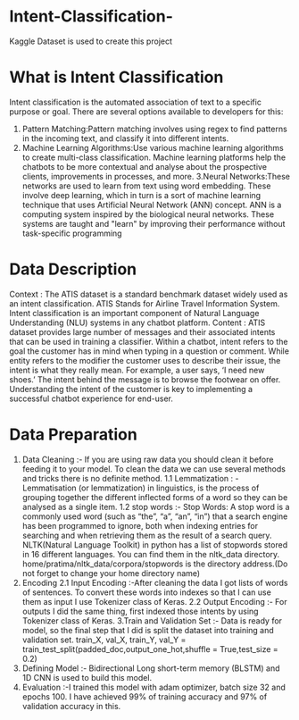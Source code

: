 # Intent-Classification-
Kaggle Dataset is used to create this project
# What is Intent Classification
Intent classification is the automated association of text to a specific purpose or goal. 
There are several options available to developers for this:
1. Pattern Matching:Pattern matching involves using regex to find patterns in the incoming text, and classify it into different intents.
2. Machine Learning Algorithms:Use various machine learning algorithms to create multi-class classification. Machine learning platforms help the chatbots to be more    contextual and analyse about the prospective clients, improvements in processes, and more.
3.Neural Networks:These networks are used to learn from text using word embedding. These involve deep learning, which in turn is a sort of machine learning           technique that uses Artificial Neural Network (ANN) concept. ANN is a computing system inspired by the biological neural networks.  These systems are taught 
  and "learn" by improving their performance without task-specific programming
# Data Description
Context : The ATIS dataset is a standard benchmark dataset widely used as an intent classification. ATIS Stands for Airline Travel Information System. Intent classification is an important component of Natural Language Understanding (NLU) systems in any chatbot platform.
Content : ATIS dataset provides large number of messages and their associated intents that can be used in training a classifier. Within a chatbot, intent refers to the goal the customer has in mind when typing in a question or comment. While entity refers to the modifier the customer uses to describe their issue, the intent is what they really mean. For example, a user says, ‘I need new shoes.’ The intent behind the message is to browse the footwear on offer. Understanding the intent of the customer is key to implementing a successful chatbot experience for end-user.
# Data Preparation
1. Data Cleaning :- If you are using raw data you should clean it before feeding it to your model. To clean the data we can use several methods and tricks there is no definite method.
    1.1 Lemmatization : - Lemmatisation (or lemmatization) in linguistics, is the process of grouping together the different inflected forms of a word so they can                             be analysed as a single item.
    1.2 stop words :- Stop Words: A stop word is a commonly used word (such as “the”, “a”, “an”, “in”) that a search engine has been programmed to ignore, both when                       indexing entries for searching and when retrieving them as the result of a search query. NLTK(Natural Language Toolkit) in python has a list                         of stopwords stored in 16 different languages. You can find them in the nltk_data directory. home/pratima/nltk_data/corpora/stopwords is the                         directory address.(Do not forget to change your home directory name)
2. Encoding 
    2.1 Input Encoding :-After cleaning the data I got lists of words of sentences. To convert these words into indexes so that I can use them as input I use        Tokenizer class of Keras.
    2.2 Output Encoding :- For outputs I did the same thing, first indexed those intents by using Tokenizer class of Keras.
3.Train and Validation Set :- Data is ready for model, so the final step that I did is split the dataset into training and validation set.
                              train_X, val_X, train_Y, val_Y = train_test_split(padded_doc,output_one_hot,shuffle = True,test_size = 0.2)
4. Defining Model :- Bidirectional Long short-term memory (BLSTM) and 1D CNN is used to build this model.
5. Evaluation :-I trained this model with adam optimizer, batch size 32 and epochs 100. I have achieved 99% of training accuracy and 97% of validation accuracy in                 this.
   
